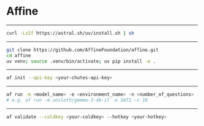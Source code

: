 # Affine
---
```bash
curl -LsSf https://astral.sh/uv/install.sh | sh
```
---
```bash
git clone https://github.com/AffineFoundation/affine.git
cd affine
uv venv; source .venv/bin/activate; uv pip install -e .
```
---
```bash
af init --api-key <your-chutes-api-key>
```
---
```bash
af run -m <model_name> -e <environment_name> -n <number_of_questions>
# e.g. af run -m unsloth/gemma-3-4b-it -e SAT1 -n 10
```
---
```bash
af validate --coldkey <your-coldkey> --hotkey <your-hotkey>
```
